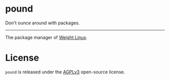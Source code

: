 # pound

Don't ounce around with packages.

---

The package manager of [Weight Linux](https://weight-linux-site.vercel.app/).

# License

`pound` is released under the [AGPLv3](https://www.gnu.org/licenses/agpl-3.0.en.html) open-source license.

